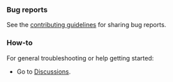 ### Bug reports

See the [contributing guidelines](CONTRIBUTING.md) for sharing bug reports.

### How-to

For general troubleshooting or help getting started:

- Go to [Discussions](https://github.com/coreui/SysIP/discussions).
